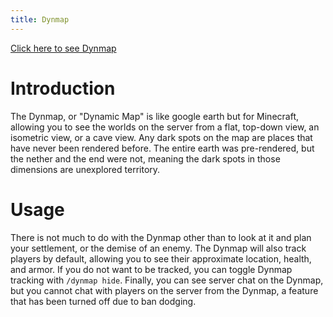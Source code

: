 ```yaml
---
title: Dynmap
---
```


[Click here to see Dynmap](http://135.148.103.216:3516/ "http://135.148.103.216:3516/")
# Introduction
The Dynmap, or "Dynamic Map" is like google earth but for Minecraft, allowing you to see the worlds on the server from a flat, top-down view, an isometric view, or a cave view. Any dark spots on the map are places that have never been rendered before. The entire earth was pre-rendered, but the nether and the end were not, meaning the dark spots in those dimensions are unexplored territory.

# Usage
There is not much to do with the Dynmap other than to look at it and plan your settlement, or the demise of an enemy. The Dynmap will also track players by default, allowing you to see their approximate location, health, and armor. If you do not want to be tracked, you can toggle Dynmap tracking with `/dynmap hide`. Finally, you can see server chat on the Dynmap, but you cannot chat with players on the server from the Dynmap, a feature that has been turned off due to ban dodging.
